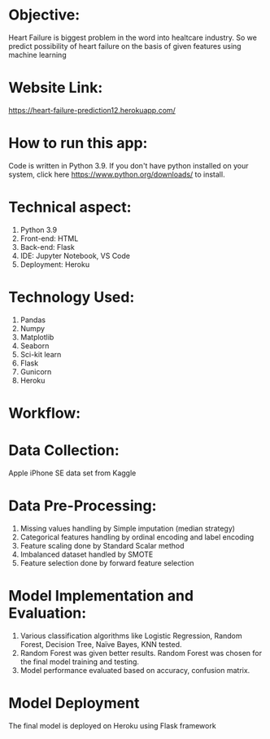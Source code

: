 # Objective:
Heart Failure is biggest problem in the word into healtcare industry. So we predict possibility of heart failure on the basis of given features using machine learning

# Website Link:
https://heart-failure-prediction12.herokuapp.com/

# How to run this app:
Code is written in Python 3.9. If you don't have python installed on your system, click here https://www.python.org/downloads/ to install.

# Technical aspect:
1.  Python 3.9
2.  Front-end: HTML
3.  Back-end: Flask
4.  IDE: Jupyter Notebook, VS Code
5.  Deployment: Heroku

# Technology Used:
1.  Pandas
2.  Numpy
3.  Matplotlib
4.  Seaborn
5.  Sci-kit learn
6.  Flask
7.  Gunicorn
8.  Heroku

# Workflow:
   # Data Collection:
Apple iPhone SE data set from Kaggle

# Data Pre-Processing:
1.  Missing values handling by Simple imputation (median strategy)
2.  Categorical features handling by ordinal encoding and label encoding
3.  Feature scaling done by Standard Scalar method
4.  Imbalanced dataset handled by SMOTE
5.  Feature selection done by forward feature selection

# Model Implementation and Evaluation:
1.  Various classification algorithms like Logistic Regression, Random Forest, Decision Tree, Naïve Bayes, KNN tested.
2.  Random Forest was given better results. Random Forest was chosen for the final model training and testing.
3.  Model performance evaluated based on accuracy, confusion matrix.

# Model Deployment
The final model is deployed on Heroku using Flask framework
